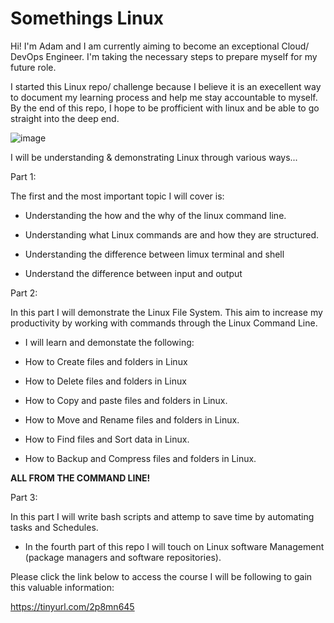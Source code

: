 # Somethings Linux

Hi! I'm Adam and I am currently aiming to become an exceptional Cloud/ DevOps Engineer. I'm taking the necessary steps to prepare myself for my future role. 

I started this Linux repo/ challenge because I believe it is an execellent way to document my learning process and help me stay accountable to myself.
By the end of this repo, I hope to be profficient with linux and be able to go straight into the deep end.


![image](https://user-images.githubusercontent.com/93491917/152344784-b15044e2-dbf1-475f-8896-1b87b7e51ad3.png)

I will be understanding & demonstrating Linux through various ways...

Part 1:

The first and the most important topic I will cover is:

- Understanding the how and the why of the linux command line.

- Understanding what Linux commands are and how they are structured.

 - Understanding the difference between limux terminal and shell 

 - Understand the difference between input and output

Part 2:

In this part I will demonstrate the Linux File System. This aim to increase my productivity by working with commands through the Linux Command Line.

 - I will learn and demonstate the following: 

 - How to Create files and folders in Linux 

 - How to Delete files and folders in Linux

 - How to Copy and paste files and folders in Linux.

 - How to Move and Rename files and folders in Linux.

 - How to Find files and Sort data in Linux.

 - How to Backup and Compress files and folders in Linux.
 
**ALL FROM THE COMMAND LINE!**

Part 3:

In this part I will write bash scripts and attemp to save time by automating tasks and Schedules.

 - In the fourth part of this repo I will touch on Linux software Management (package managers and software repositories).


Please click the link below to access the course I will be following to gain this valuable information:

https://tinyurl.com/2p8mn645









